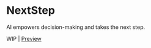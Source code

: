 # NextStep

AI empowers decision-making and takes the next step.

WIP | [Preview](https://next-step.by-ts.top)
